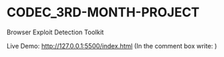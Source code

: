 # CODEC_3RD-MONTH-PROJECT
Browser Exploit Detection Toolkit

Live Demo: http://127.0.0.1:5500/index.html
(In the comment box write: <script>alert('hacked')</script> )

